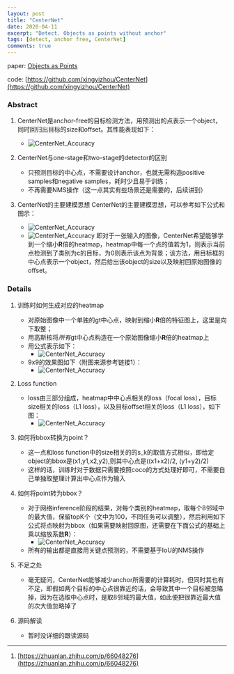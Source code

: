 ```yaml
---
layout: post
title: "CenterNet"
date: 2020-04-11
excerpt: "Detect. Objects as points without anchor"
tags: [detect, anchor free, CenterNet]
comments: true
---
```


paper: [Objects as Points](http://arxiv.org/abs/1904.07850)

code: [https://github.com/xingyizhou/CenterNet](https://github.com/xingyizhou/CenterNet)

### Abstract
1. CenterNet是anchor-free的目标检测方法，用预测出的点表示一个object，同时回归出目标的size和offset。其性能表现如下：
    * ![CenterNet_Accuracy](./det_attachments/det1_CenterNet_accuracy.png)

2. CenterNet与one-stage和two-stage的detector的区别
    * 只预测目标的中心点，不需要设计anchor，也就无需构造positive samples和negative samples，耗时少且易于训练；
    * 不再需要NMS操作（这一点其实有些场景还是需要的，后续讲到）

3. CenterNet的主要建模思想
CenterNet的主要建模思想，可以参考如下公式和图示：
    * ![CenterNet_Accuracy](./det_attachments/det1_CenterNet_preliminary.png)
    * ![CenterNet_Accuracy](./det_attachments/det1_CenterNet_model_methon.png)
即对于一张输入的图像，CenterNet希望能够学到一个缩小**R**倍的heatmap，heatmap中每一个点的值若为1，则表示当前点检测到了类别为c的目标，为0则表示该点为背景；该方法，用目标框的中心点表示一个object，然后给出该object的size以及映射回原始图像的offset。


### Details
1. 训练时如何生成对应的heatmap
    * 对原始图像中一个单独的gt中心点，映射到缩小**R**倍的特征图上，这里是向下取整；
    * 用高斯核将*所有*gt中心点构造在一个原始图像缩小**R**倍的heatmap上
    * 用公式表示如下：
        * ![CenterNet_Accuracy](./det_attachments/det1_CenterNet_gaussian_kernel.png)
    * 9x9的效果图如下（附图来源参考链接1）：
        * ![CenterNet_Accuracy](./det_attachments/det1_CenterNet_gaussian_kernel_demo.png)

2. Loss function
    * loss由三部分组成，heatmap中中心点相关的loss（focal loss），目标size相关的loss（L1 loss），以及目标offset相关的loss（L1 loss），如下图：
        * ![CenterNet_Accuracy](./det_attachments/det1_CenterNet_loss_function.png)
    
3. 如何将bbox转换为point？
    * 这一点和loss function中的size相关的的s_k的取值方式相似，即给定object的bbox是(x1,y1,x2,y2),则其中心点是((x1+x2)/2, (y1+y2)/2)
    * 这样的话，训练时对于数据只需要按照coco的方式处理好即可，不需要自己单独取整理计算出中心点作为输入

4. 如何将point转为bbox？
    * 对于网络inference阶段的结果，对每个类别的heatmap，取每个8邻域中的最大值，保留topK个（文中为100，不同任务可以调整），然后利用如下公式将点映射为bbox（如果需要映射回原图，还需要在下面公式的基础上乘以缩放系数**R**）：
        * ![CenterNet_Accuracy](./det_attachments/det1_CenterNet_point2bbox.png)
    * 所有的输出都是直接用关键点预测的，不需要基于IoU的NMS操作

5. 不足之处
    * 毫无疑问，CenterNet能够减少anchor所需要的计算耗时，但同时其也有不足，即假如两个目标的中心点很靠近的话，会导致其中一个目标被忽略掉，因为在选取中心点时，是取8邻域的最大值，如此便把很靠近最大值的次大值忽略掉了

6. 源码解读
    * 暂时没详细的跟读源码

---
1. [https://zhuanlan.zhihu.com/p/66048276](https://zhuanlan.zhihu.com/p/66048276)